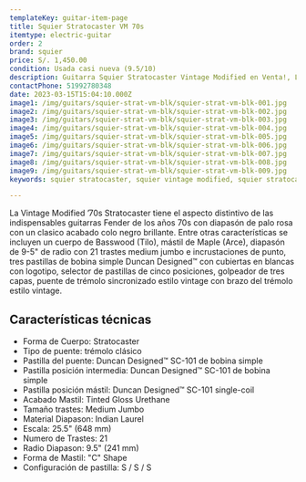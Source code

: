 ```yaml
---
templateKey: guitar-item-page
title: Squier Stratocaster VM 70s
itemtype: electric-guitar
order: 2
brand: squier
price: S/. 1,450.00
condition: Usada casi nueva (9.5/10)
description: Guitarra Squier Stratocaster Vintage Modified en Venta!, Lima, Peru
contactPhone: 51992780348
date: 2023-03-15T15:04:10.000Z
image1: /img/guitars/squier-strat-vm-blk/squier-strat-vm-blk-001.jpg
image2: /img/guitars/squier-strat-vm-blk/squier-strat-vm-blk-002.jpg
image3: /img/guitars/squier-strat-vm-blk/squier-strat-vm-blk-003.jpg
image4: /img/guitars/squier-strat-vm-blk/squier-strat-vm-blk-004.jpg
image5: /img/guitars/squier-strat-vm-blk/squier-strat-vm-blk-005.jpg
image6: /img/guitars/squier-strat-vm-blk/squier-strat-vm-blk-006.jpg
image7: /img/guitars/squier-strat-vm-blk/squier-strat-vm-blk-007.jpg
image8: /img/guitars/squier-strat-vm-blk/squier-strat-vm-blk-008.jpg
image9: /img/guitars/squier-strat-vm-blk/squier-strat-vm-blk-009.jpg
keywords: squier stratocaster, squier vintage modified, squier stratocaster vintage modified

---
```

La Vintage Modified ’70s Stratocaster tiene el aspecto distintivo de las indispensables guitarras Fender de los años 70s con diapasón de palo rosa con un clasico acabado colo negro brillante. Entre otras características se incluyen un cuerpo de Basswood (Tilo), mástil de Maple (Arce), diapasón de 9-5" de radio con 21 trastes medium jumbo e incrustaciones de punto, tres pastillas de bobina simple Duncan Designed™ con cubiertas en blancas con logotipo, selector de pastillas de cinco posiciones, golpeador de tres capas, puente de trémolo sincronizado estilo vintage con brazo del trémolo estilo vintage.

## Características técnicas

* Forma de Cuerpo: Stratocaster
* Tipo de puente: trémolo clásico
* Pastilla del puente: Duncan Designed™ SC-101 de bobina simple
* Pastilla posición intermedia: Duncan Designed™ SC-101 de bobina simple
* Pastilla posición mástil: Duncan Designed™ SC-101 single-coil
* Acabado Mastil: Tinted Gloss Urethane
* Tamaño trastes: Medium Jumbo
* Material Diapason: Indian Laurel
* Escala: 25.5" (648 mm)
* Numero de Trastes: 21
* Radio Diapason: 9.5" (241 mm)
* Forma de Mastil: "C" Shape
* Configuración de pastilla: S / S / S